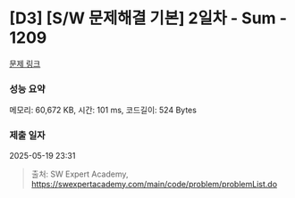 # [D3] [S/W 문제해결 기본] 2일차 - Sum - 1209 

[문제 링크](https://swexpertacademy.com/main/code/problem/problemDetail.do?contestProbId=AV13_BWKACUCFAYh) 

### 성능 요약

메모리: 60,672 KB, 시간: 101 ms, 코드길이: 524 Bytes

### 제출 일자

2025-05-19 23:31



> 출처: SW Expert Academy, https://swexpertacademy.com/main/code/problem/problemList.do